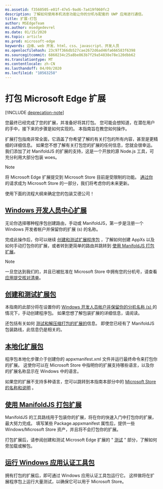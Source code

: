 ```yaml
---
ms.assetid: f3560505-e01f-47e5-9ad6-7a419f060fc2
description: 了解如何使用本机消息功能让你的分机与配套的 UWP 应用进行通信。
title: 扩展-打包
author: MSEdgeTeam
ms.author: msedgedevrel
ms.date: 01/15/2020
ms.topic: article
ms.prod: microsoft-edge
keywords: 边缘、web 开发、html、css、javascript、开发人员
ms.openlocfilehash: 23c97f366db527cae2672d6ad46fa666583f6398
ms.sourcegitcommit: 6860234c25a8be863b7f29a54838e78e120dbb62
ms.translationtype: MT
ms.contentlocale: zh-CN
ms.lasthandoff: 04/09/2020
ms.locfileid: "10563258"
---
```

# 打包 Microsoft Edge 扩展  

[!INCLUDE [deprecation-note](../includes/deprecation-note.md)]  

您最终已经完成了您的扩展，并准备好将其打包。 您可能会想知道，在潜在用户的手中，接下来的步骤是如何实现的。 本指南旨在教您如何操作。

扩展打包指南非常全面，它涵盖了你希望了解的有关打包的所有内容，甚至是更精细的详细信息。 如果您不想了解有关打包您的扩展的任何信息，您就会很幸运。 我们添加了对 ManifoldJS 的扩展的支持，这是一个开放的源 Node.js 工具，可充分利用大部分包装 woes。

> [!NOTE]
> 将 Microsoft Edge 扩展提交到 Microsoft Store 目前是受限制的功能。 [通过你](https://aka.ms/extension-request) 的请求成为 Microsoft Store 的一部分，我们将考虑你的未来更新。


使用下面的流程大纲来确定您的包装艾德公司！


## [Windows 开发人员中心扩展](./packaging/extensions-in-the-windows-dev-center.md)

无论你选择哪种程序包创建路由，手动或 ManifoldJS，第一步是注册一个 Windows 开发者帐户并保留你的扩展 (s) 的名称。

完成此操作后，你可以继续 [创建和测试扩展程序包](./packaging/creating-and-testing-extension-packages.md) ，了解如何创建 AppXs 以及如何手动打包你的扩展，或者转到更简单的路由并跳转到 [使用 ManifoldJS 打包扩展](./packaging/using-ManifoldJS-to-package-extensions.md)。

> [!NOTE]
> 一旦您达到我们的，并且已被批准在 Microsoft Store 中拥有您的分机号，请查看 [应用提交核对清单](https://docs.microsoft.com/windows/uwp/publish/app-submissions)。


## [创建和测试扩展包](./packaging/creating-and-testing-extension-packages.md)

本指南的此部分将在设置你的 [Windows 开发人员帐户并保留你的分机名称 (s) ](./packaging/extensions-in-the-windows-Dev-Center.md)的情况下，手动创建程序包。 如果您想了解包装扩展的详细信息，请阅读。

还包括有关如何 [测试和解压缩打包的扩展的](./packaging/creating-and-testing-extension-packages.md#testing-an-appx-package)信息。 即使您已经有了 ManifoldJS 包装路线，此信息仍是相关的。

## [本地化扩展包](./packaging/localizing-extension-packages.md)
程序包本地化步骤介于创建你的 appxmanifest.xml 文件并运行最终命令来打包你的扩展。
这使你可以在 Microsoft Store 中指明你的扩展支持哪些语言，以及你的扩展名称显示在 Windows 中的语言。

如果您的扩展不支持多种语言，您可以跳转到本指南本部分中的 [Microsoft Store 的名称和说明](./packaging/localizing-extension-packages.md#localizing-name-and-description-in-the-microsoft-store) 。

## [使用 ManifoldJS 打包扩展](./packaging/using-ManifoldJS-to-package-extensions.md)

ManifoldJS 的工具路线用于包装你的扩展，将在你的快速入门中打包你的扩展，最大努力完成。 填写某些 Package.appxmanifest 属性后，提供一些 Windows/Microsoft Store 资产，并且将不会打包你的扩展。

打包扩展后，请参阅创建和测试 Microsoft Edge 扩展的 " [测试](./packaging/creating-and-testing-extension-packages.md#testing-an-appx-package) " 部分，了解如何旁加载或解包。


## [运行 Windows 应用认证工具包](./packaging/running-the-windows-app-certification-kit.md)

拥有打包的扩展后，即可通过 Windows 应用认证工具包运行它。 这样做将在扩展程序包上运行大量测试，以确保它可以用于 Microsoft Store。
